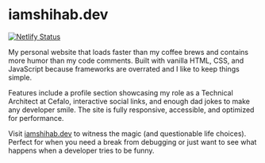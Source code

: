 # iamshihab.dev

[![Netlify Status](https://api.netlify.com/api/v1/badges/85f8e5d9-e6fb-4179-ae21-03e4d731d74f/deploy-status)](https://app.netlify.com/projects/iamshihab/deploys)

My personal website that loads faster than my coffee brews and contains more humor than my code comments. Built with vanilla HTML, CSS, and JavaScript because frameworks are overrated and I like to keep things simple.

Features include a profile section showcasing my role as a Technical Architect at Cefalo, interactive social links, and enough dad jokes to make any developer smile. The site is fully responsive, accessible, and optimized for performance.

Visit [iamshihab.dev](https://iamshihab.dev) to witness the magic (and questionable life choices). Perfect for when you need a break from debugging or just want to see what happens when a developer tries to be funny.


